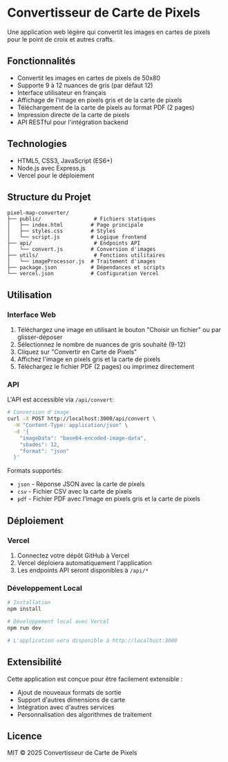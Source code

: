 # Convertisseur de Carte de Pixels

Une application web légère qui convertit les images en cartes de pixels pour le point de croix et autres crafts.

## Fonctionnalités

- Convertit les images en cartes de pixels de 50x80
- Supporte 9 à 12 nuances de gris (par défaut 12)
- Interface utilisateur en français
- Affichage de l'image en pixels gris et de la carte de pixels
- Téléchargement de la carte de pixels au format PDF (2 pages)
- Impression directe de la carte de pixels
- API RESTful pour l'intégration backend

## Technologies

- HTML5, CSS3, JavaScript (ES6+)
- Node.js avec Express.js
- Vercel pour le déploiement

## Structure du Projet

```
pixel-map-converter/
├── public/                 # Fichiers statiques
│   ├── index.html         # Page principale
│   ├── styles.css         # Styles
│   └── script.js          # Logique frontend
├── api/                    # Endpoints API
│   └── convert.js         # Conversion d'images
├── utils/                  # Fonctions utilitaires
│   └── imageProcessor.js  # Traitement d'images
├── package.json           # Dépendances et scripts
└── vercel.json            # Configuration Vercel
```

## Utilisation

### Interface Web

1. Téléchargez une image en utilisant le bouton "Choisir un fichier" ou par glisser-déposer
2. Sélectionnez le nombre de nuances de gris souhaité (9-12)
3. Cliquez sur "Convertir en Carte de Pixels"
4. Affichez l'image en pixels gris et la carte de pixels
5. Téléchargez le fichier PDF (2 pages) ou imprimez directement

### API

L'API est accessible via `/api/convert`:

```bash
# Conversion d'image
curl -X POST http://localhost:3000/api/convert \
  -H "Content-Type: application/json" \
  -d '{
    "imageData": "base64-encoded-image-data",
    "shades": 12,
    "format": "json"
  }'
```

Formats supportés:
- `json` - Réponse JSON avec la carte de pixels
- `csv` - Fichier CSV avec la carte de pixels
- `pdf` - Fichier PDF avec l'image en pixels gris et la carte de pixels

## Déploiement

### Vercel

1. Connectez votre dépôt GitHub à Vercel
2. Vercel déploiera automatiquement l'application
3. Les endpoints API seront disponibles à `/api/*`

### Développement Local

```bash
# Installation
npm install

# Développement local avec Vercel
npm run dev

# L'application sera disponible à http://localhost:3000
```

## Extensibilité

Cette application est conçue pour être facilement extensible :

- Ajout de nouveaux formats de sortie
- Support d'autres dimensions de carte
- Intégration avec d'autres services
- Personnalisation des algorithmes de traitement

## Licence

MIT © 2025 Convertisseur de Carte de Pixels